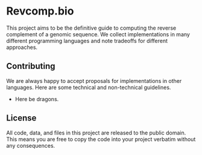 # Revcomp.bio

This project aims to be the definitive guide to computing the reverse complement of a genomic sequence. We collect implementations in many different programming languages and note tradeoffs for different approaches.

## Contributing

We are always happy to accept proposals for implementations in other languages. Here are some technical and non-technical guidelines.

- Here be dragons.

## License

All code, data, and files in this project are released to the public domain. This means you are free to copy the code into your project verbatim without any consequences.
